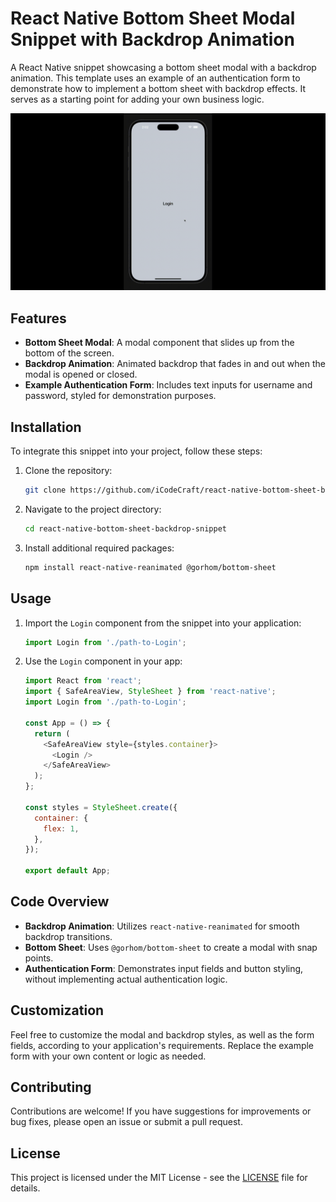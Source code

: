 # React Native Bottom Sheet Modal Snippet with Backdrop Animation

A React Native snippet showcasing a bottom sheet modal with a backdrop animation. This template uses an example of an authentication form to demonstrate how to implement a bottom sheet with backdrop effects. It serves as a starting point for adding your own business logic.

<img src="./demo.gif" alt="React Native Bottom Sheet Modal Snippet with Backdrop Animation" />

## Features

- **Bottom Sheet Modal**: A modal component that slides up from the bottom of the screen.
- **Backdrop Animation**: Animated backdrop that fades in and out when the modal is opened or closed.
- **Example Authentication Form**: Includes text inputs for username and password, styled for demonstration purposes.

## Installation

To integrate this snippet into your project, follow these steps:

1. Clone the repository:

   ```bash
   git clone https://github.com/iCodeCraft/react-native-bottom-sheet-backdrop-snippet.git
   ```

2. Navigate to the project directory:

   ```bash
   cd react-native-bottom-sheet-backdrop-snippet
   ```

3. Install additional required packages:

   ```bash
   npm install react-native-reanimated @gorhom/bottom-sheet
   ```

## Usage

1. Import the `Login` component from the snippet into your application:

   ```javascript
   import Login from './path-to-Login';
   ```

2. Use the `Login` component in your app:

   ```javascript
   import React from 'react';
   import { SafeAreaView, StyleSheet } from 'react-native';
   import Login from './path-to-Login';

   const App = () => {
     return (
       <SafeAreaView style={styles.container}>
         <Login />
       </SafeAreaView>
     );
   };

   const styles = StyleSheet.create({
     container: {
       flex: 1,
     },
   });

   export default App;
   ```

## Code Overview

- **Backdrop Animation**: Utilizes `react-native-reanimated` for smooth backdrop transitions.
- **Bottom Sheet**: Uses `@gorhom/bottom-sheet` to create a modal with snap points.
- **Authentication Form**: Demonstrates input fields and button styling, without implementing actual authentication logic.

## Customization

Feel free to customize the modal and backdrop styles, as well as the form fields, according to your application's requirements. Replace the example form with your own content or logic as needed.

## Contributing

Contributions are welcome! If you have suggestions for improvements or bug fixes, please open an issue or submit a pull request.

## License

This project is licensed under the MIT License - see the [LICENSE](LICENSE) file for details.
